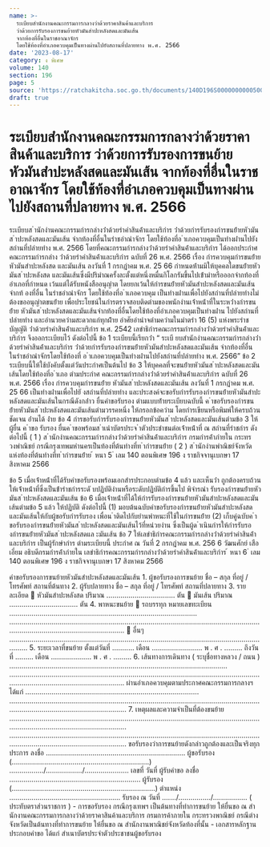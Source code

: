 ```yaml
---
name: >-
  ระเบียบสำนักงานคณะกรรมการกลางว่าด้วยราคาสินค้าและบริการ
  ว่าด้วยการรับรองการขนย้ายหัวมันสำปะหลังสดและมันเส้น
  จากท้องที่อื่นในราชอาณาจักร 
  โดยใช้ท้องที่อำเภอควบคุมเป็นทางผ่านไปยังสถานที่ปลายทาง พ.ศ. 2566
date: '2023-08-17'
category: ง พิเศษ
volume: 140
section: 196
page: 5
source: 'https://ratchakitcha.soc.go.th/documents/140D196S0000000000500.pdf'
draft: true
---
```


# ระเบียบสำนักงานคณะกรรมการกลางว่าด้วยราคาสินค้าและบริการ ว่าด้วยการรับรองการขนย้ายหัวมันสำปะหลังสดและมันเส้น จากท้องที่อื่นในราชอาณาจักร  โดยใช้ท้องที่อำเภอควบคุมเป็นทางผ่านไปยังสถานที่ปลายทาง พ.ศ. 2566

ระเบียบส ํานักงํานคณะกรรมกํารกลํางว่ําด้วยรําคําสินค้ําและบริกําร ว่ําด้วยกํารรับรองกํารขนย้ํายหัวมันส ําปะหลังสดและมันเส้น จํากท้องที่อื่นในรําชอําณําจักร โดยใช้ท้องที่อ ําเภอควบคุมเป็นทํางผ่ํานไปยังสถํานที่ปลํายทําง พ.ศ. 2566 โดยที่คณะกรรมกํารกลํางว่ําด้วยรําคําสินค้ําและบริกําร ได้ออกประกําศคณะกรรมกํารกลําง ว่ําด้วยรําคําสินค้ําและบริกําร ฉบับที่ 26 พ.ศ. 2566 เรื่อง กํารควบคุมกํารขนย้ํายหัวมันสําปะหลังสด และมันเส้น ลงวันที่ 1 กรกฎําคม พ.ศ. 25 66 กําหนดห้ํามมิให้บุคคลใดขนย้ํายหัวมันส ําปะหลังสด และมันเส้นซึ่งมีปริมําณครั้งละตั้งแต่หนึ่งหมื่นกิโลกรัมขึ้นไปเข้ํามําหรือออกจํากท้องที่อําเภอที่กําหนด เว้นแต่ได้รับหนังสืออนุญําต โดยยกเว้นให้กํารขนย้ํายหัวมันสําปะหลังสดและมันเส้นจํากท้ องที่อื่น ในรําชอําณําจักร โดยใช้ท้องที่อ ําเภอควบคุม เป็นทํางผ่ํานเพื่อไปยังสถํานที่ปลํายทํางไม่ต้องขออนุญําตขนย้ําย เพื่อประโยชน์ในกํารตรวจสอบติดตํามของพนักงํานเจ้ําหน้ําที่ในระหว่ํางกํารขนย้ําย หัวมันส ําปะหลังสดและมันเส้นจํากท้องที่อื่นโดยใช้ท้องที่อําเภอควบคุมเป็นทํางผ่ําน ไปยังสถํานที่ปลํายทําง และอํานวยควํามสะดวกแก่ทุกฝ่ําย อําศัยอํานําจตํามควํามในมําตรํา 16 (5) แห่งพระรําชบัญญัติ ว่ําด้วยรําคําสินค้ําและบริกําร พ.ศ. 2542 เลขําธิกํารคณะกรรมกํารกลํางว่ําด้วยรําคําสินค้ําและบริกําร จึงออกระเบียบไว้ ดังต่อไปนี้ ข้อ 1 ระเบียบนี้เรียกว่ํา “ ระเบี ยบสํานักงํานคณะกรรมกํารกลํางว่ําด้วยรําคําสินค้ําและบริกําร ว่ําด้วยกํารรับรองกํารขนย้ํายหัวมันสําปะหลังสดและมันเส้น จํากท้องที่อื่นในรําชอําณําจักรโดยใช้ท้องที่ อ ําเภอควบคุมเป็นทํางผ่ํานไปยังสถํานที่ปลํายทําง พ.ศ. 2566” ข้อ 2 ระเบียบนี้ให้ใช้บังคับตั้งแต่วันประกําศเป็นต้นไป ข้อ 3 ให้บุคคลที่จะขนย้ํายหัวมันส ําปะหลังสดและมันเส้นโดยใช้ท้องที่อ ําเภอ ตํามประกําศ คณะกรรมกํารกลํางว่ําด้วยรําคําสินค้ําและบริกําร ฉบับที่ 26 พ.ศ. 2566 เรื่อง กํารควบคุมกํารขนย้ําย หัวมันส ําปะหลังสดและมันเส้น ลงวันที่ 1 กรกฎําคม พ.ศ. 25 66 เป็นทํางผ่ํานเพื่อไปยั งสถํานที่ปลํายทําง และประสงค์จะขอรับกํารรับรองกํารขนย้ํายหัวมันสําปะหลังสดและมันเส้นในกรณีดังกล่ําว ยื่นคําขอรับรอง ตํามแบบท้ํายระเบียบฉบับนี้ ค ําขอรับรองกํารขนย้ํายหัวมันส ําปะหลังสดและมันเส้นตํามวรรคหนึ่ง ให้กรอกข้อควําม โดยกํารเขียนหรือพิมพ์ให้ครบถ้วน ชัดเจน อ่ํานได้ ง่ําย ข้อ 4 กํารขอรับกํารรับรองกํารขนย้ํายหัวมันส ําปะหลังสดและมันเส้นตํามข้อ 3 ให้ผู้ยื่น ค ําขอ รับรอง ยื่นค ําขอพร้อมส ําเนําบัตรประจ ําตัวประชําชนต่อเจ้ําหน้ําที่ ณ สถํานที่รําชกําร ดังต่อไปนี้ ( 1 ) ส ํานักงํานคณะกรรมกํารกลํางว่ําด้วยรําคําสินค้ําและบริกําร กรมกํารค้ําภํายใน กระทรวงพําณิชย์ กรณีกรุงเทพมหํานครเป็นท้องที่ต้นทํางที่ท ํากํารขนย้ําย ( 2 ) ส ํานักงํานพําณิชย์จังหวัดแห่งท้องที่ต้นทํางที่ท ํากํารขนย้ําย ้ หนา 5 ่ เลม 140 ตอนพิเศษ 196 ง ราชกิจจานุเบกษา 17 สิงหาคม 2566

ข้อ 5 เมื่อเจ้ําหน้ําที่ได้รับคําขอรับรองพร้อมเอกสํารประกอบตํามข้อ 4 แล้ว และเห็นว่ํา ถูกต้องครบถ้วน ให้เจ้ําหน้ําที่ซึ่งเป็นข้ํารําชกํารระดั บปฏิบัติงํานหรือระดับปฏิบัติกํารขึ้นไป พิจํารณํา รับรองกํารขนย้ํายหัวมันส ําปะหลังสดและมันเส้น ข้อ 6 เมื่อเจ้ําหน้ําที่ได้ให้กํารรับรองกํารขนย้ํายหัวมันสําปะหลังสดและมันเส้นตํามข้อ 5 แล้ว ให้ปฏิบัติ ดังต่อไปนี้ (1) มอบต้นฉบับคําขอรับรองกํารขนย้ํายหัวมันสําปะหลังสดและมันเส้นให้กับผู้ขอรับกํารรับรอง เพื่อน ําติดไปกับยํานพําหนะที่ใช้ในกํารขนย้ําย (2) เก็บคู่ฉบับค ําขอรับรองกํารขนย้ํายหัวมันส ําปะหลังสดและมันเส้นไว้ที่หน่วยงําน ซึ่งเป็นผู้ด ําเนินกํารให้กํารรับรองกํารขนย้ํายหัวมันส ําปะหลังสดแล ะมันเส้น ข้อ 7 ให้เลขําธิกํารคณะกรรมกํารกลํางว่ําด้วยรําคําสินค้ําและบริกําร เป็นผู้รักษํากําร ตํามระเบียบนี้ ประกําศ ณ วันที่ 2 กรกฎําคม พ.ศ. 256 6 วัฒนศักย์ เสือเอี่ยม อธิบดีกรมกํารค้ําภํายใน เลขําธิกํารคณะกรรมกํารกลํางว่ําด้วยรําคําสินค้ําและบริกําร ้ หนา 6 ่ เลม 140 ตอนพิเศษ 196 ง ราชกิจจานุเบกษา 17 สิงหาคม 2566

คําขอรับรองการขนย้ายหัวมันสําปะหลังสดและมันเส้น 1. ผู้ขอรับรองการขนย้าย ชื่อ – สกุล ที่อยู่ / โทรศัพท์ สถานที่ต้นทาง 2. ผู้รับปลายทาง ชื่อ – สกุล ที่อยู่ / โทรศัพท์ สถานที่ปลายทาง 3. รายละเอียด  หัวมันสําปะหลังสด ปริมาณ .................................. ตัน  มันเส้น ปริมาณ .................................. ตัน 4. พาหนะขนย้าย  รถบรรทุก หมายเลขทะเบียน ............................................................................................. .....................................................................................................................................................................................  อื่นๆ ..................................................................................................................................... 5. ระยะเวลาที่ขนย้าย ตั้งแต่วันที่ ........... เดือน ......................... พ . ศ . ......... ถึงวันที่ ......... เดือน .................... พ . ศ . ......... 6. เส้นทางการเดินทาง ( ระบุชื่อทางหลวง / ถนน ) ............................................................................................................ ..................................................................................................................................................................................... ผ่านอําเภอควบคุมตามประกาศคณะกรรมการกลางฯ ได้แก่ ...................................................................................... ...................................................................................................................................................................................... 7. เหตุผลและความจําเป็นที่ต้องขนย้าย ...................................................................................................................................................................................... ...................................................................................................................................................................................... ขอรับรองว่าการขนย้ายดังกล่าวถูกต้องและเป็นจริงทุกประการ ลงชื่อ ..................................................................... ผู้ขอรับรอง (....................................................................) ................./................../...................... เลขที่ วันที่ ผู้รับคําขอ ลงชื่อ ................................................................. ผู้รับรอง (.......................................................................) ตําแหน่ง ....................................................... รับรอง ณ วันที่ ......./................/................. ( ประทับตราส่วนราชการ ) - การขอรับรอง กรณีกรุงเทพฯ เป็นต้นทางที่ทําการขนย้าย ให้ยื่นขอ ณ สํานักงานคณะกรรมการกลางว่าด้วยราคาสินค้าและบริการ กรมการค้าภายใน กระทรวงพาณิชย์ กรณีต่างจังหวัดเป็นต้นทางที่ทําการขนย้าย ให้ยื่นขอ ณ สํานักงานพาณิชย์จังหวัดท้องที่นั้น - เอกสารหลักฐานประกอบคําขอ ได้แก่ สําเนาบัตรประจําตัวประชาชนผู้ขอรับรอง

